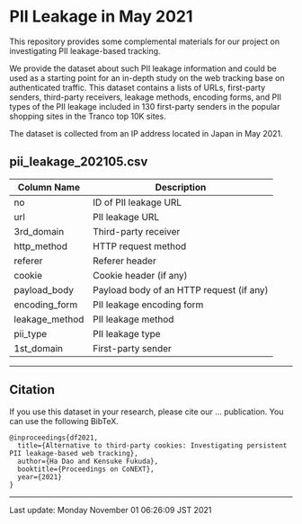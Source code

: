 # PII Leakage in May 2021
This repository provides some complemental materials for our project on investigating PII leakage-based tracking.

We  provide the dataset about such PII leakage information 
and could be used as a starting point for an in-depth study 
on the web tracking base on authenticated traffic.
This dataset contains a lists of URLs,  first-party senders, third-party receivers,
leakage methods, encoding forms, and PII types
of the PII leakage included in 130 first-party senders in the popular shopping sites in the Tranco top 10K sites.
 
The dataset is collected from an IP address located in Japan in May 2021.

## pii_leakage_202105.csv
| Column Name   | Description                             |
| -----------   | -----------                             |  
|no             |ID of PII leakage URL                    |
|url            |PII leakage URL                          |
|3rd_domain     |Third-party receiver                     |
|http_method    |HTTP request method                      |
|referer        |Referer header                           |      
|cookie         |Cookie header (if any)                   |
|payload_body   |Payload body of an HTTP request (if any) |
|encoding_form  |PII leakage encoding form                |
|leakage_method |PII leakage method                       |
|pii_type       |PII leakage type                         |
|1st_domain     |First-party sender                       | 


***
## Citation
If you use this dataset in your research, please cite our ... publication. You can use the following BibTeX.
```
@inproceedings{df2021,
  title={Alternative to third-party cookies: Investigating persistent PII leakage-based web tracking},
  author={Ha Dao and Kensuke Fukuda},
  booktitle={Proceedings on CoNEXT},
  year={2021}
}
```

***
Last update: Monday November 01 06:26:09 JST 2021

